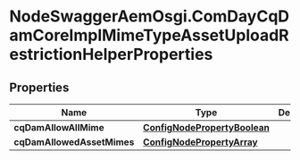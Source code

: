 # NodeSwaggerAemOsgi.ComDayCqDamCoreImplMimeTypeAssetUploadRestrictionHelperProperties

## Properties

Name | Type | Description | Notes
------------ | ------------- | ------------- | -------------
**cqDamAllowAllMime** | [**ConfigNodePropertyBoolean**](ConfigNodePropertyBoolean.md) |  | [optional] 
**cqDamAllowedAssetMimes** | [**ConfigNodePropertyArray**](ConfigNodePropertyArray.md) |  | [optional] 


